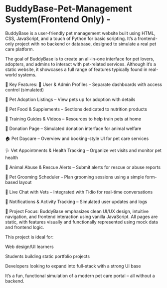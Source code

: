 # BuddyBase-Pet-Management System(Frontend Only) -
BuddyBase is a user-friendly pet management website built using HTML, CSS, JavaScript, and a touch of Python for basic scripting. It’s a frontend-only project with no backend or database, designed to simulate a real pet care platform.

The goal of BuddyBase is to create an all-in-one interface for pet lovers, adopters, and admins to interact with pet-related services. Although it’s a static website, it showcases a full range of features typically found in real-world systems.

🔑 Key Features:
👤 User & Admin Profiles – Separate dashboards with access control (simulated)

🐶 Pet Adoption Listings – View pets up for adoption with details

🍲 Pet Food & Supplements – Sections dedicated to nutrition products

🎥 Training Guides & Videos – Resources to help train pets at home

💸 Donation Page – Simulated donation interface for animal welfare

🏠 Pet Daycare – Overview and booking-style UI for pet care services

🩺 Vet Appointments & Health Tracking – Organize vet visits and monitor pet health

🚨 Animal Abuse & Rescue Alerts – Submit alerts for rescue or abuse reports

🛁 Pet Grooming Scheduler – Plan grooming sessions using a simple form-based layout

💬 Live Chat with Vets – Integrated with Tidio for real-time conversations

🔔 Notifications & Activity Tracking – Simulated user updates and logs

🎯 Project Focus:
BuddyBase emphasizes clean UI/UX design, intuitive navigation, and frontend interaction using vanilla JavaScript. All pages are static, with features visually and functionally represented using mock data and frontend logic.

This project is ideal for:

Web design/UI learners

Students building static portfolio projects

Developers looking to expand into full-stack with a strong UI base

It’s a fun, functional simulation of a modern pet care portal – all without a backend.

